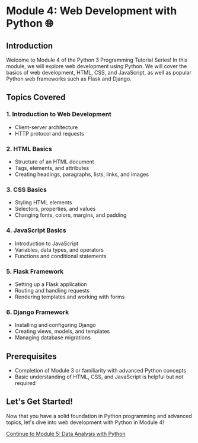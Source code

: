 # Module 4: Web Development with Python 🌐

## Introduction
Welcome to Module 4 of the Python 3 Programming Tutorial Series! In this module, we will explore web development using Python. We will cover the basics of web development, HTML, CSS, and JavaScript, as well as popular Python web frameworks such as Flask and Django.

## Topics Covered

### 1. Introduction to Web Development
- Client-server architecture
- HTTP protocol and requests

### 2. HTML Basics
- Structure of an HTML document
- Tags, elements, and attributes
- Creating headings, paragraphs, lists, links, and images

### 3. CSS Basics
- Styling HTML elements
- Selectors, properties, and values
- Changing fonts, colors, margins, and padding

### 4. JavaScript Basics
- Introduction to JavaScript
- Variables, data types, and operators
- Functions and conditional statements

### 5. Flask Framework
- Setting up a Flask application
- Routing and handling requests
- Rendering templates and working with forms

### 6. Django Framework
- Installing and configuring Django
- Creating views, models, and templates
- Managing database migrations

## Prerequisites
- Completion of Module 3 or familiarity with advanced Python concepts
- Basic understanding of HTML, CSS, and JavaScript is helpful but not required

## Let's Get Started!
Now that you have a solid foundation in Python programming and advanced topics, let's dive into web development with Python in Module 4!

[Continue to Module 5: Data Analysis with Python](link-to-module-5)
